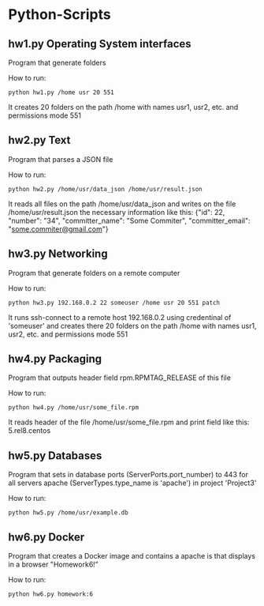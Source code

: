 # Python-Scripts
## hw1.py Operating System interfaces
Program that generate folders

How to run:
```
python hw1.py /home usr 20 551
```
It creates 20 folders on the path /home with names usr1, usr2, etc. and permissions mode 551
## hw2.py Text
Program that parses a JSON file

How to run:
```
python hw2.py /home/usr/data_json /home/usr/result.json
```
It reads all files on the path /home/usr/data_json and writes on the file /home/usr/result.json the necessary information like this:
{"id": 22, "number": "34", "committer_name": "Some Commiter", "committer_email": "some.commiter@gmail.com"}
## hw3.py Networking
Program that generate folders on a remote computer

How to run:
```
python hw3.py 192.168.0.2 22 someuser /home usr 20 551 patch
```
It runs ssh-connect to a remote host 192.168.0.2 using credentinal of 'someuser' and creates there 20 folders on the path /home with names usr1, usr2, etc. and permissions mode 551
## hw4.py Packaging
Program that outputs header field rpm.RPMTAG_RELEASE of this file

How to run:
```
python hw4.py /home/usr/some_file.rpm
```
It reads header of the file /home/usr/some_file.rpm and print field like this: 5.rel8.centos
## hw5.py Databases
Program that sets in database ports (ServerPorts.port_number) to 443 for all servers apache (ServerTypes.type_name is 'apache') in project 'Project3'

How to run:
```
python hw5.py /home/usr/example.db
```

## hw6.py Docker
Program that creates a Docker image and contains a apache is that displays in a browser "Homework6!”

How to run:
```
python hw6.py homework:6
```
